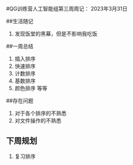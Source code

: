 #QG训练营人工智能组第三周周记：
2023年3月31日  

##生活随记  
1. 发现饭堂的黑幕，但是不影响我吃饭

##一周总结 

1. 插入排序
2. 快速排序
3. 计数排序
4. 基数排序
5. 颜色排序
等等

##存在问题

1. 对于各个排序的不熟悉
2. 对文件操作的不熟悉

## 下周规划
1. 复习排序